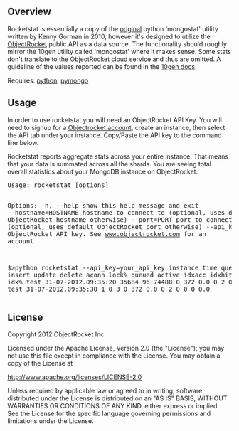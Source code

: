 <h2>Overview</h2>
Rocketstat is essentially a copy of the <a href=https://github.com/kgorman/mongostat>original</a> python 'mongostat' utility written by Kenny Gorman in 2010, however it's designed to utilize the <a href=http://www.objectrocket.com>ObjectRocket</a> public API as a data source.  The functionality should roughly mirror the 10gen utility called 'mongostat' where it makes sense.  Some stats don't translate to the ObjectRocket cloud service and thus are omitted.  A guideline of the values reported can be found in the <a href=http://docs.mongodb.org/manual/reference/mongostat/>10gen docs</a>.

Requires: <a href=http://www.python.org/>python</a>, <a href=http://api.mongodb.org/python/current/>pymongo</a>

<h2>Usage</h2>
<p>
	In order to use rocketstat you will need an ObjectRocket API Key.  You will need to signup for a <a href=http://www.objectrocket.com>Objectrocket account</a>, create an instance, then select the API tab under your instance.  Copy/Paste the API key to the command line below.
<p>
	Rocketstat reports aggregate stats across your entire instance.  That means that your data is summated across all the shards.  You are seeing total overall statistics about your MongoDB instance on ObjectRocket.
<pre>
Usage: rocketstat [options]

Options:
  -h, --help           show this help message and exit
  --hostname=HOSTNAME  hostname to connect to (optional, uses default ObjectRocket hostname otherwise)
  --port=PORT          port to connect to (optional, uses default ObjectRocket port otherwise)
  --api_key=API_KEY    ObjectRocket API key.  See www.objectrocket.com for an account


$>python rocketstat --api_key=your_api_key
  instance                  time     query    insert    update    delete     aconn     lock%    queued    active    idxacc    idxhit   idxmiss      idx%
test	     31-07-2012.09:35:20     35684        96     74488         0       372       0.0         0         2         0         0         0       0.0
test         31-07-2012.09:35:30         1         0         3         0       372       0.0         0         2         0         0         0       0.0
</pre>

<h2>License</h2>
Copyright 2012 ObjectRocket Inc.

Licensed under the Apache License, Version 2.0 (the "License");
you may not use this file except in compliance with the License.
You may obtain a copy of the License at

<a href=http://www.apache.org/licenses/LICENSE-2.0>http://www.apache.org/licenses/LICENSE-2.0</a>

Unless required by applicable law or agreed to in writing, software
distributed under the License is distributed on an "AS IS" BASIS,
WITHOUT WARRANTIES OR CONDITIONS OF ANY KIND, either express or implied.
See the License for the specific language governing permissions and
limitations under the License.